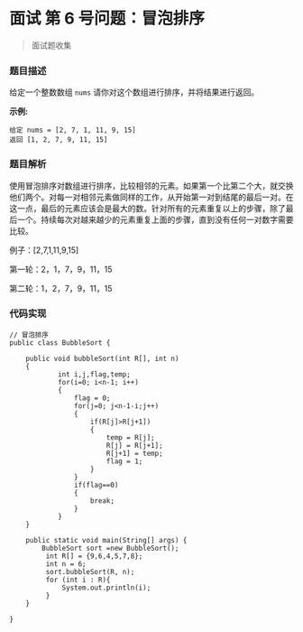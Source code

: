 # 面试 第 6 号问题：冒泡排序

> 面试题收集

### 题目描述

给定一个整数数组 `nums` 请你对这个数组进行排序，并将结果进行返回。

**示例:**

```
给定 nums = [2, 7, 1, 11, 9, 15]
返回 [1, 2, 7, 9, 11, 15]
```

### 题目解析

使用冒泡排序对数组进行排序，比较相邻的元素。如果第一个比第二个大，就交换他们两个。对每一对相邻元素做同样的工作，从开始第一对到结尾的最后一对。在这一点，最后的元素应该会是最大的数。针对所有的元素重复以上的步骤，除了最后一个。持续每次对越来越少的元素重复上面的步骤，直到没有任何一对数字需要比较。

例子：[2,7,1,11,9,15]

第一轮：2，1，7，9，11，15

第二轮：1，2，7，9，11，15

### 代码实现

```
// 冒泡排序
public class BubbleSort {

	public void bubbleSort(int R[], int n)
	{
		    int i,j,flag,temp;
		    for(i=0; i<n-1; i++)
		    {
		        flag = 0;
		        for(j=0; j<n-1-i;j++)
		        {
		            if(R[j]>R[j+1])
		            {
		                temp = R[j];
		                R[j] = R[j+1];
		                R[j+1] = temp;
		                flag = 1;
		            }
		        }
		        if(flag==0)
		        {
		            break;
		        }
		    }
	}
	
	public static void main(String[] args) {
		BubbleSort sort =new BubbleSort();
		 int R[] = {9,6,4,5,7,8};
		 int n = 6;
		 sort.bubbleSort(R, n);
		 for (int i : R){
			 System.out.println(i);
		 }	
	}

}
```





  